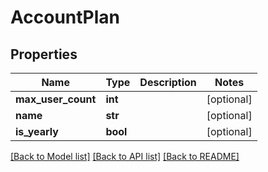 # AccountPlan

## Properties
Name | Type | Description | Notes
------------ | ------------- | ------------- | -------------
**max_user_count** | **int** |  | [optional] 
**name** | **str** |  | [optional] 
**is_yearly** | **bool** |  | [optional] 

[[Back to Model list]](../README.md#documentation-for-models) [[Back to API list]](../README.md#documentation-for-api-endpoints) [[Back to README]](../README.md)


